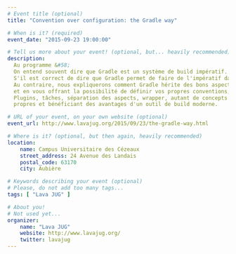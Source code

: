 ```yaml
---
# Event title (optional)
title: "Convention over configuration: the Gradle way"

# When is it? (required)
event_date: "2015-09-23 19:00:00"

# Tell us more about your event! (optional, but... heavily recommended)
description:
  Au programme &#58;
  On entend souvent dire que Gradle est un système de build impératif. 
  S'il est correct de dire que Gradle permet de faire de l'impératif dans une build, ça n'est certainement pas le point clé. 
  Au contraire, nous expliquerons comment Gradle hérite des bons aspects de Maven tout en généralisant le concept, 
  et en vous offrant la possibilité de définir vos propres conventions, particulièrement utile en mode corporate. 
  Plugins, tâches, séparation des aspects, wrapper, autant de concepts qui vous seront expliqués et vous aideront à bien démarrer et concevoir des builds idiomatiques, 
  propres et bénéficiant des avantages d'un outil de build moderne.

# URL of your event, on your own website (optional)
event_url: http://www.lavajug.org/2015/09/23/the-gradle-way.html

# Where is it? (optional, but then again, heavily recommended)
location:
    name: Campus Universitaire des Cézeaux
    street_address: 24 Avenue des Landais
    postal_code: 63170
    city: Aubière

# Keywords describing your event (optional)
# Please, do not add too many tags...
tags: [ "Lava JUG" ]

# About you!
# Not used yet...
organizer:
    name: "Lava JUG"
    website: http://www.lavajug.org/
    twitter: lavajug
---
```

